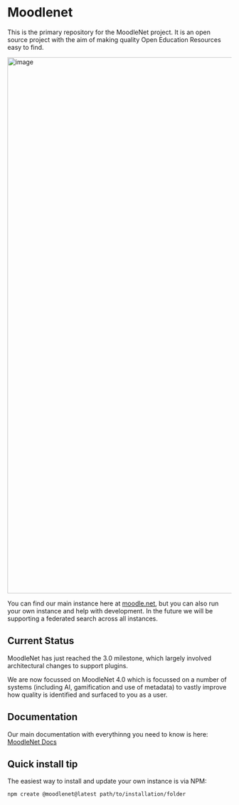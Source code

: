 # Moodlenet

This is the primary repository for the MoodleNet project.  It is an open source project with the aim of making quality Open Education Resources easy to find.  

<img width="1204" alt="image" src="https://github.com/moodle/moodlenet/assets/88039935/fabae4d2-2c0f-43c4-8cf7-aec19eced3d3">

You can find our main instance here at [moodle.net](https://moodle.net), but you can also run your own instance and help with development.  In the future we will be supporting a federated search across all instances. 

## Current Status

MoodleNet has just reached the 3.0 milestone, which largely involved architectural changes to support plugins.

We are now focussed on MoodleNet 4.0 which is focussed on a number of systems (including AI, gamification and use of metadata) to vastly improve how quality is identified and surfaced to you as a user.

## Documentation 

Our main documentation with everythinng you need to know is here:  [MoodleNet Docs](https://docs.moodle.org/dev/MoodleNet)

## Quick install tip

The easiest way to install and update your own instance is via NPM:  
```
npm create @moodlenet@latest path/to/installation/folder
```
